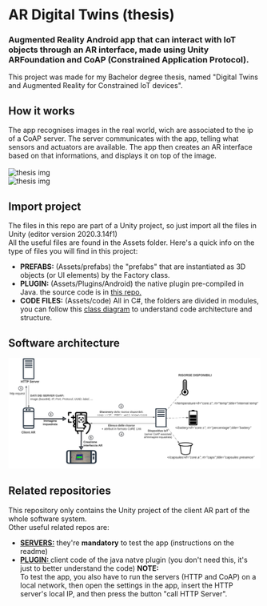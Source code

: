 # AR Digital Twins (thesis)
### Augmented Reality Android app that can interact with IoT objects through an AR interface, made using Unity ARFoundation and CoAP (Constrained Application Protocol).
This project was made for my Bachelor degree thesis, named "Digital Twins and Augmented Reality for Constrained IoT devices".

## How it works
The app recognises images in the real world, wich are associated to the ip of a CoAP server. The server communicates with the app, telling what sensors and actuators are available. The app then creates an AR interface based on that informations, and displays it on top of the image.<br><br>
![thesis img](https://github.com/danielenapo/AugmentedTwins/blob/master/coffeeMachine.gif)<br>
![thesis img](https://github.com/danielenapo/AugmentedTwins/blob/master/airConditioner.gif)<br>

## Import project
The files in this repo are part of a Unity project, so just import all the files in Unity (editor version 2020.3.14f1)<br>
All the useful files are found in the Assets folder. Here's a quick info on the type of files you will find in this project:
- <b>PREFABS:</b> (Assets/prefabs) the "prefabs" that are instantiated as 3D objects (or UI elements) by the Factory class.
- <b>PLUGIN:</b> (Assets/Plugins/Android) the native plugin pre-compiled in Java. the source code is in [this repo.](https://github.com/danielenapo/CoAPClientPlugin_thesis)
- <b>CODE FILES:</b> (Assets/code) All in C#, the folders are divided in modules, you can follow this [class diagram](https://github.com/danielenapo/AugmentedTwins/blob/master/Assets/Code/classDiagram.png) to understand code architecture and structure.

## Software architecture
![architecture](https://github.com/danielenapo/AugmentedTwins/blob/master/schema.png)

## Related repositories
This repository only contains the Unity project of the client AR part of the whole software system.<br>
Other useful related repos are:
- <b>[SERVERS:](https://github.com/danielenapo/Servers_Thesis)</b> they're <b>mandatory</b> to test the app (instructions on the readme)
- <b>[PLUGIN: ](https://github.com/danielenapo/CoAPClientPlugin_thesis) </b> client code of the java natve plugin (you don't need this, it's just to better understand the code)
<b>NOTE:</b><br>
To test the app, you also have to run the servers (HTTP and CoAP) on a local network, then open the settings in the app, insert the HTTP server's local IP, and then press the button "call HTTP Server".

<!--## Lines of code
I'm using the LOC metric to approximately track the size of the project.<br> 
<b>LOC=1232</b>
<br>
cmd command :  
`dir -Recurse *.cs | Get-Content | Measure-Object -Line`!-->
